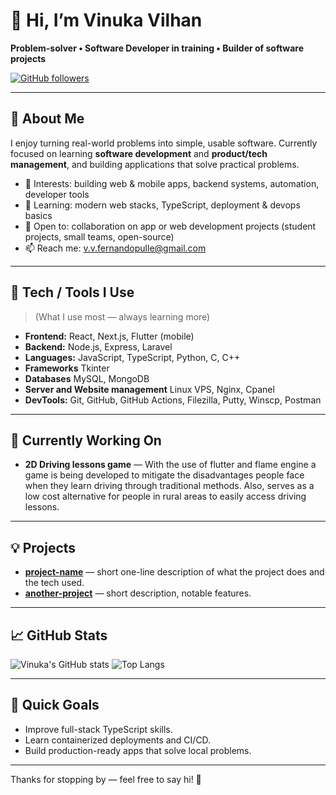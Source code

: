 # 👋 Hi, I’m **Vinuka Vilhan**  
**Problem-solver • Software Developer in training • Builder of software projects**

[![GitHub followers](https://img.shields.io/github/followers/VinukaVilhan?label=follow&style=social)](https://github.com/VinukaVilhan)

---

## 🚀 About Me
I enjoy turning real-world problems into simple, usable software. Currently focused on learning **software development** and **product/tech management**, and building applications that solve practical problems.

- 👀 Interests: building web & mobile apps, backend systems, automation, developer tools  
- 🌱 Learning: modern web stacks, TypeScript, deployment & devops basics  
- 💞️ Open to: collaboration on app or web development projects (student projects, small teams, open-source)  
- 📫 Reach me: [v.v.fernandopulle@gmail.com](mailto:v.v.fernandopulle@gmail.com)

---

## 🧰 Tech / Tools I Use
> (What I use most — always learning more)

- **Frontend:** React, Next.js, Flutter (mobile)  
- **Backend:** Node.js, Express, Laravel  
- **Languages:** JavaScript, TypeScript, Python, C, C++
- **Frameworks** Tkinter
- **Databases** MySQL, MongoDB
- **Server and Website management** Linux VPS, Nginx, Cpanel
- **DevTools:** Git, GitHub, GitHub Actions, Filezilla, Putty, Winscp, Postman

---

## 🔭 Currently Working On
- **2D Driving lessons game** — With the use of flutter and flame engine a game is being developed to mitigate the disadvantages people face when they learn driving through traditional methods. Also, serves as a low cost alternative for people in rural areas to easily access driving lessons.

---

## 💡 Projects
- [**project-name**](https://github.com/VinukaVilhan/project-name) — short one-line description of what the project does and the tech used.
- [**another-project**](https://github.com/VinukaVilhan/another-project) — short description, notable features.

---

## 📈 GitHub Stats
![Vinuka's GitHub stats](https://github-readme-stats.vercel.app/api?username=VinukaVilhan&show_icons=true&theme=tokyonight)
![Top Langs](https://github-readme-stats.vercel.app/api/top-langs/?username=VinukaVilhan&layout=compact&theme=tokyonight)

---

## 🎯 Quick Goals
- Improve full-stack TypeScript skills.  
- Learn containerized deployments and CI/CD.  
- Build production-ready apps that solve local problems.

---

Thanks for stopping by — feel free to say hi! 👋
